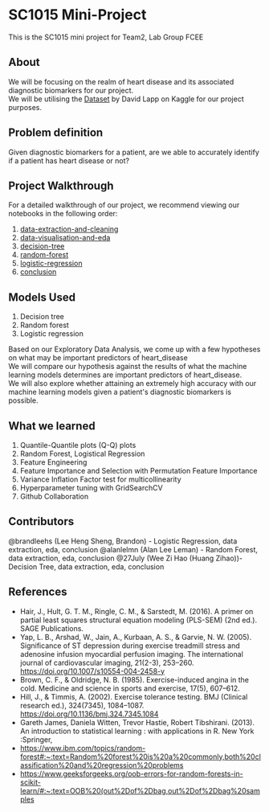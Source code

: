 # SC1015 Mini-Project
This is the SC1015 mini project for Team2, Lab Group FCEE

## About
We will be focusing on the realm of heart disease and its associated diagnostic biomarkers for our project.\
We will be utilising the [Dataset](https://www.kaggle.com/datasets/johnsmith88/heart-disease-dataset) by David Lapp on Kaggle for our project purposes.

## Problem definition
Given diagnostic biomarkers for a patient, are we able to accurately identify if a patient has heart disease or not?

## Project Walkthrough
For a detailed walkthrough of our project, we recommend viewing our notebooks in the following order:
1. [data-extraction-and-cleaning](https://github.com/brandonleehs/SC1015-proj/blob/cvd/data-extraction-and-cleaning.ipynb)
2. [data-visualisation-and-eda](https://github.com/brandonleehs/SC1015-proj/blob/cvd/data-visualisation-and-eda.ipynb)
3. [decision-tree](https://github.com/brandonleehs/SC1015-proj/blob/cvd/decision-tree.ipynb)
4. [random-forest](https://github.com/brandonleehs/SC1015-proj/blob/cvd/random-forest.ipynb)
5. [logistic-regression](https://github.com/brandonleehs/SC1015-proj/blob/cvd/logistic-regression.ipynb)
6. [conclusion](https://github.com/brandonleehs/SC1015-proj/blob/cvd/conclusion.ipynb)

## Models Used
1. Decision tree
2. Random forest
3. Logistic regression

Based on our Exploratory Data Analysis, we come up with a few hypotheses on what may be important predictors of heart_disease\
We will compare our hypothesis against the results of what the machine learning models determines are important predictors of heart_disease.\
We will also explore whether attaining an extremely high accuracy with our machine learning models given a patient's diagnostic biomarkers is possible.

## What we learned
1. Quantile-Quantile plots (Q-Q) plots
2. Random Forest, Logistical Regression
3. Feature Engineering
4. Feature Importance and Selection with Permutation Feature Importance
5. Variance Inflation Factor test for multicollinearity
6. Hyperparameter tuning with GridSearchCV
7. Github Collaboration

## Contributors

@brandleehs (Lee Heng Sheng, Brandon) - Logistic Regression, data extraction, eda, conclusion
@alanlelmn (Alan Lee Leman) - Random Forest, data extraction, eda, conclusion
@27July (Wee Zi Hao (Huang Zihao))- Decision Tree, data extraction, eda, conclusion

## References
- Hair, J., Hult, G. T. M., Ringle, C. M., & Sarstedt, M. (2016). A primer on partial least squares structural equation modeling (PLS-SEM) (2nd ed.). SAGE Publications.
- Yap, L. B., Arshad, W., Jain, A., Kurbaan, A. S., & Garvie, N. W. (2005). Significance of ST depression during exercise treadmill stress and adenosine infusion myocardial perfusion imaging. The international journal of cardiovascular imaging, 21(2-3), 253–260. https://doi.org/10.1007/s10554-004-2458-y
- Brown, C. F., & Oldridge, N. B. (1985). Exercise-induced angina in the cold. Medicine and science in sports and exercise, 17(5), 607–612.
- Hill, J., & Timmis, A. (2002). Exercise tolerance testing. BMJ (Clinical research ed.), 324(7345), 1084–1087. https://doi.org/10.1136/bmj.324.7345.1084
- Gareth James, Daniela Witten, Trevor Hastie, Robert Tibshirani. (2013). An introduction to statistical learning : with applications in R. New York :Springer,
- https://www.ibm.com/topics/random-forest#:~:text=Random%20forest%20is%20a%20commonly,both%20classification%20and%20regression%20problems
- https://www.geeksforgeeks.org/oob-errors-for-random-forests-in-scikit-learn/#:~:text=OOB%20(out%2Dof%2Dbag,out%2Dof%2Dbag%20samples
